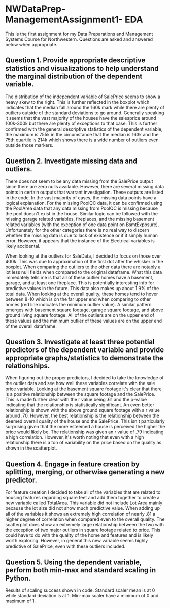 # NWDataPrep-ManagementAssignment1- EDA
This is the first assignment for my Data Preparations and Management Systems Course for Northwestern. Questions are asked and answered below when appropriate.

## Question 1. Provide appropriate descriptive statistics and visualizations to help understand the marginal distribution of the dependent variable.

The distribution of the independent variable of SalePrice seems to show a heavy skew to the right. This is further reflected in the boxplot which indicates that the median fall around the 
160k mark while there are plenty of outliers outside of the standard deviations to go around. Generally speaking it seems that the vast majority of the houses have the salesprice
around 100k-300k but there are plenty of exceptions to that case. This is further confirmed with the general descriptive statistics of the dependent variable,
the maximum is 755k in the circumstance that the median is 163k and the 75th quartile is 214k which shows there is a wide number of outliers even outside those markers.

## Question 2. Investigate missing data and outliers.
There does not seem to be any data missing from the SalePrice output since there are zero nulls available. However, there are several missing data points in certain outputs that 
warrant investigation. These outputs are listed in the code. In the vast majority of cases, the missing data points have a logical explanation. For the missing PoolQC data,
it can be confirmed using the PoolArea data that any data missing from PoolQC is missing because the pool doesn't exist in the house. Similar logic can be followed with the
missing garage related variables, fireplaces, and the missing basement related variables (with the exception of one data point on BsmtExposure). Unfortunately for the other categories there is no real way to discern whether the missing data is due to lack of existence or if it simply human error. However, it appears that the instance of the Electrical variables is likely accidental.

When looking at the outliers for SaleData, I decided to focus on those over 400k. This was due to approximation of the first dot after the whisker in the boxplot. When comparing the outliers to the other data there are notably a lot less null fields when compared to the original dataframe. What this data immedately tells me is that all of these outlier homes have a basement, garage, and at least one fireplace. This is potentially interesting info for predictive values in the future. This data also makes up about 1.9% of the total data. When looking at the overall quality, these homes tend to hover between 8-10 which is on the far upper end when comparing to other homes (red line indicates the minimum outlier value). A similar pattern emerges with basement square footage, garage square footage, and above ground living square footage. All of the outliers are on the upper end of these values and the minimum outlier of these values are on the upper end of the overall dataframe.

## Question 3. Investigate at least three potential predictors of the dependent variable and provide appropriate graphs/statistics to demonstrate the relationships.
When figuring out the proper predictors, I decided to take the knowledge of the outlier data and see how well these variables correlate with the sale price variable. Looking at the basement square footage it's clear that there is a positive relationship between the square footage and the SalePrice. This is made further clear with the r value being .61 and the p-value indicating that the relationship is statistically significant. An even better relationship is shown with the above ground square footage with a r value around .70. However, the best relationship is the relationship between the deemed overall quality of the house and the SalePrice. This isn't particularly surprising given that the more esteemed a house is perceived the higher the price would likely be. The relationship was given an r value of .79 indicating a high correlation. However, it's worth noting that even with a high relationship there is a ton of variability on the price based on the quality as shown in the scatterplot.

## Question 4. Engage in feature creation by splitting, merging, or otherwise generating a new predictor.
For feature creation I decided to take all of the variables that are related to housing features regarding square feet and add them together to create a new variable called TotalArea. This variable did not include Lot Area mainly because the lot size did not show much predictive value. When adding up all of the variables it shows an extremely high correlation of nearly .81 a higher degree of correlation when compared even to the overall quality. The scatterplot does show an extremely large relationship between the two with the exception of two major outliers in square footage related to price. This could have to do with the quality of the home and features and is likely worth exploring. However, in general this new variable seems highly predictive of SalePrice, even with these outliers included.

## Question 5. Using the dependent variable, perform both min-max and standard scaling in Python.
Results of scaling success shown in code. Standard scaler mean is at 0 while standard deviation is at 1. Min-max scaler have a minimum of 0 and maximum of 1.



